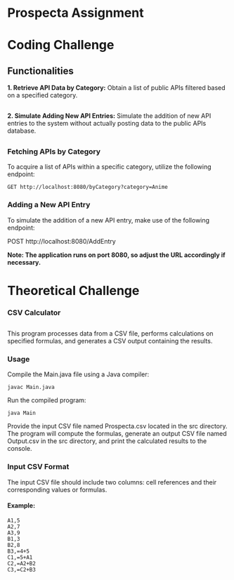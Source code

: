 # Prospecta Assignment

# Coding Challenge
## Functionalities

**1. Retrieve API Data by Category:** Obtain a list of public APIs filtered based on a specified category.
##
**2. Simulate Adding New API Entries:** Simulate the addition of new API entries to the system without actually posting data to the public APIs database.
##
### Fetching APIs by Category
To acquire a list of APIs within a specific category, utilize the following endpoint:

```GET http://localhost:8080/byCategory?category=Anime```

### Adding a New API Entry
To simulate the addition of a new API entry, make use of the following endpoint:

POST http://localhost:8080/AddEntry

**Note: The application runs on port 8080, so adjust the URL accordingly if necessary.**

# Theoretical Challenge
### CSV Calculator
##
This program processes data from a CSV file, performs calculations on specified formulas, and generates a CSV output containing the results.

### Usage

Compile the Main.java file using a Java compiler:

```javac Main.java```

Run the compiled program:

```java Main```

Provide the input CSV file named Prospecta.csv located in the src directory.
The program will compute the formulas, generate an output CSV file named Output.csv in the src directory, and print the calculated results to the console.

### Input CSV Format
The input CSV file should include two columns: cell references and their corresponding values or formulas.

#### Example:
```
A1,5
A2,7
A3,9
B1,3
B2,8
B3,=4+5
C1,=5+A1
C2,=A2+B2
C3,=C2+B3
```



